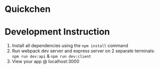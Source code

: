 # Quickchen

# Development Instruction
1. Install all dependencies using the `npm install` command
2. Run webpack dev server and express server on 2 separate terminals:
`npm run dev:api` & `npm run dev:client`
3. View your app @ localhost:3000